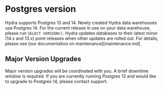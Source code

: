 # Postgres version

Hydra supports Postgres 13 and 14. Newly created Hydra data warehouses use Postgres 14. For the current release in use on your data warehouse, please run `SELECT VERSION()`. Hydra updates databases to their latest minor (14.x and 13.x) point releases when other updates are rolled out. For details, please see [our documentation on maintenance][maintenance.md].

## Major Version Upgrades

Major version upgrades will be coordinated with you. A brief downtime window is required. If you are currently running Postgres 13 and would like to upgrade to Postgres 14, please contact support.
